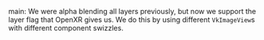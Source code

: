 main: We were alpha blending all layers previously, but now we support the
layer flag that OpenXR gives us. We do this by using different `VkImageView`s
with different component swizzles.
